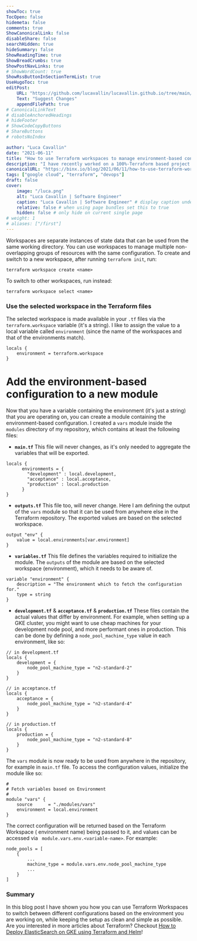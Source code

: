 ```yaml
---
showToc: true
TocOpen: false
hidemeta: false
comments: true
ShowCanonicalLink: false
disableShare: false
searchHidden: true
hideSummary: false
ShowReadingTime: true
ShowBreadCrumbs: true
ShowPostNavLinks: true
# ShowWordCount: true
ShowRssButtonInSectionTermList: true
UseHugoToc: true
editPost:
    URL: "https://github.com/lucavallin/lucavallin.github.io/tree/main/content"
    Text: "Suggest Changes"
    appendFilePath: true
# CanonicalLinkText
# disableAnchoredHeadings
# hideFooter
# ShowCodeCopyButtons
# ShareButtons
# robotsNoIndex

author: "Luca Cavallin"
date: "2021-06-11"
title: "How to use Terraform workspaces to manage environment-based configuration"
description: "I have recently worked on a 100%-Terraform based project where I made extensive use of Workspaces and modules to easily manage the infrastructure for different environments on Google Cloud. This blog post explains the structure I have found to work best for the purpose."
canonicalURL: "https://binx.io/blog/2021/06/11/how-to-use-terraform-workspaces-to-manage-environment-based-configuration/"
tags: ["google cloud", "terraform", "devops"]
draft: false
cover:
    image: "/luca.png"
    alt: "Luca Cavallin | Software Engineer"
    caption: "Luca Cavallin | Software Engineer" # display caption under cover
    relative: false # when using page bundles set this to true
    hidden: false # only hide on current single page
# weight: 1
# aliases: ["/first"]
---
```


Workspaces are separate instances of state data that can be used from the same working directory. You can use workspaces to manage multiple non-overlapping groups of resources with the same configuration.
To create and switch to a new workspace, after running `terraform init`, run:
```shell
terraform workspace create <name>
```
To switch to other workspaces, run instead:
```shell
terraform workspace select <name>
```

### Use the selected workspace in the Terraform files
The selected workspace is made available in your `.tf` files via the `terraform.workspace` variable (it's a string). I like to assign the value to a local variable called `environment` (since the name of the workspaces and that of the environments match).

```hcl
locals {
	environment = terraform.workspace
}
```

# Add the environment-based configuration to a new module
Now that you have a variable containing the environment (it's just a string) that you are operating on, you can create a module containing the environment-based configuration. I created a `vars` module inside the `modules` directory of my repository, which contains at least the following files:

- **`main.tf`**
This file will never changes, as it's only needed to aggregate the variables that will be exported.
```hcl
locals {
	  environments = {
		"development" : local.development,
		"acceptance" : local.acceptance,
		"production" : local.production
	  }
}
```
- **`outputs.tf`**
This file too, will never change. Here I am defining the output of the `vars` module so that it can be used from anywhere else in the Terraform repository.
The exported values are based on the selected workspace.
```hcl
output "env" {
	value = local.environments[var.environment]
}
```
- **`variables.tf`**
This file defines the variables required to initialize the module. The `outputs` of the module are based on the selected workspace (environment), which it needs to be aware of.
```hcl
variable "environment" {
	description = "The environment which to fetch the configuration for."
	type = string
}
```
- **`development.tf`** & **`acceptance.tf`** & **`production.tf`**
These files contain the actual values that differ by environment. For example, when setting up a GKE cluster, you might want to use cheap machines for your development node pool, and more performant ones in production. This can be done by defining a `node_pool_machine_type` value in each environment, like so:
```hcl
// in development.tf
locals {
	development = {
		node_pool_machine_type = "n2-standard-2"
	}
}
```
```hcl
// in acceptance.tf
locals {
	acceptance = {
		node_pool_machine_type = "n2-standard-4"
	}
}
```
```hcl
// in production.tf
locals {
	production = {
		node_pool_machine_type = "n2-standard-8"
	}
}
```

The `vars` module is now ready to be used from anywhere in the repository, for example in `main.tf` file. To access the configuration values, initialize the module like so:
```hcl
#
# Fetch variables based on Environment
#
module "vars" {
	source      = "./modules/vars"
	environment = local.environment
}
```

The correct configuration will be returned based on the Terraform Workspace (
environment name) being passed to it, and values can be accessed via ` module.vars.env.<variable-name>`. For example:
```hcl
node_pools = [
	{
		...
		machine_type = module.vars.env.node_pool_machine_type
		...
	}
]
```

### Summary
In this blog post I have shown you how you can use Terraform Workspaces to switch between different configurations based on the environment you are working on, while keeping the setup as clean and simple as possible. Are you interested in more articles about Terraform? Checkout [How to Deploy ElasticSearch on GKE using Terraform and Helm](/posts/how-to-deploy-elasticsearch-on-gke-using-terraform-and-helm/)!
